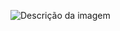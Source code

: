 ![Descrição da imagem](https://private-user-images.githubusercontent.com/127036639/430114741-9c2b6084-90d7-40d8-bea1-2321acff72a1.jpg?jwt=eyJhbGciOiJIUzI1NiIsInR5cCI6IkpXVCJ9.eyJpc3MiOiJnaXRodWIuY29tIiwiYXVkIjoicmF3LmdpdGh1YnVzZXJjb250ZW50LmNvbSIsImtleSI6ImtleTUiLCJleHAiOjE3NDM3MDk5MTAsIm5iZiI6MTc0MzcwOTYxMCwicGF0aCI6Ii8xMjcwMzY2MzkvNDMwMTE0NzQxLTljMmI2MDg0LTkwZDctNDBkOC1iZWExLTIzMjFhY2ZmNzJhMS5qcGc_WC1BbXotQWxnb3JpdGhtPUFXUzQtSE1BQy1TSEEyNTYmWC1BbXotQ3JlZGVudGlhbD1BS0lBVkNPRFlMU0E1M1BRSzRaQSUyRjIwMjUwNDAzJTJGdXMtZWFzdC0xJTJGczMlMkZhd3M0X3JlcXVlc3QmWC1BbXotRGF0ZT0yMDI1MDQwM1QxOTQ2NTBaJlgtQW16LUV4cGlyZXM9MzAwJlgtQW16LVNpZ25hdHVyZT1mYjYwZGFhZDExYzVjOTQxNzI5YTE0ZTg1YmJmY2EzY2QwZWM0NzZiYzcxMDMyZmI3OGEzNDhlYTUwODBlODRhJlgtQW16LVNpZ25lZEhlYWRlcnM9aG9zdCJ9.W0NGTMLspC5NrKlypokEyzxKvYwwjxtB9nPc_qHnbJI)
